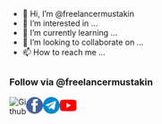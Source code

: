 - 👋 Hi, I’m @freelancermustakin
- 👀 I’m interested in ...
- 🌱 I’m currently learning ...
- 💞️ I’m looking to collaborate on ...
- 📫 How to reach me ...

<!---
freelancermustakin/freelancermustakin is a ✨ special ✨ repository because its `README.md` (this file) appears on your GitHub profile.
You can click the Preview link to take a look at your changes.
--->

##

### Follow via @freelancermustakin
<a href="https://github.com/Cyberi53"><img align="left" title="Github" alt="Github" width="30px" src=".assets/github.png" /></a>
<a href="https://facebook.com/Cyberi53"><img align="left" title="Facebook" alt="Facebook" width="30px" src=".assets/facebook.png" /></a>
<a href="https://t.me/Cyber_i53"><img align="left" title="Telegram" alt="Telegram" width="30px" src=".assets/telegram.png" /></a>
<a href="https://m.youtube.com/channel/UCoAUatLl3PQB-buaTMn8YJw"><img align="left" title="YouTube" alt="YouTube" width="30px" src=".assets/YouTube.png" /></a>
